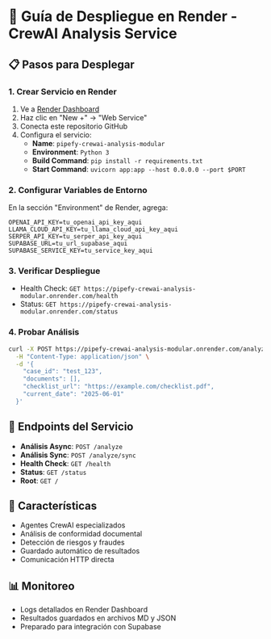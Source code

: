 # 🤖 Guía de Despliegue en Render - CrewAI Analysis Service

## 📋 Pasos para Desplegar

### 1. Crear Servicio en Render
1. Ve a [Render Dashboard](https://dashboard.render.com/)
2. Haz clic en "New +" → "Web Service"
3. Conecta este repositorio GitHub
4. Configura el servicio:
   - **Name**: `pipefy-crewai-analysis-modular`
   - **Environment**: `Python 3`
   - **Build Command**: `pip install -r requirements.txt`
   - **Start Command**: `uvicorn app:app --host 0.0.0.0 --port $PORT`

### 2. Configurar Variables de Entorno
En la sección "Environment" de Render, agrega:

```
OPENAI_API_KEY=tu_openai_api_key_aqui
LLAMA_CLOUD_API_KEY=tu_llama_cloud_api_key_aqui
SERPER_API_KEY=tu_serper_api_key_aqui
SUPABASE_URL=tu_url_supabase_aqui
SUPABASE_SERVICE_KEY=tu_service_key_aqui
```

### 3. Verificar Despliegue
- Health Check: `GET https://pipefy-crewai-analysis-modular.onrender.com/health`
- Status: `GET https://pipefy-crewai-analysis-modular.onrender.com/status`

### 4. Probar Análisis
```bash
curl -X POST https://pipefy-crewai-analysis-modular.onrender.com/analyze/sync \
  -H "Content-Type: application/json" \
  -d '{
    "case_id": "test_123",
    "documents": [],
    "checklist_url": "https://example.com/checklist.pdf",
    "current_date": "2025-06-01"
  }'
```

## 🔗 Endpoints del Servicio
- **Análisis Async**: `POST /analyze`
- **Análisis Sync**: `POST /analyze/sync`
- **Health Check**: `GET /health`
- **Status**: `GET /status`
- **Root**: `GET /`

## 🤖 Características
- Agentes CrewAI especializados
- Análisis de conformidad documental
- Detección de riesgos y fraudes
- Guardado automático de resultados
- Comunicación HTTP directa

## 📊 Monitoreo
- Logs detallados en Render Dashboard
- Resultados guardados en archivos MD y JSON
- Preparado para integración con Supabase 